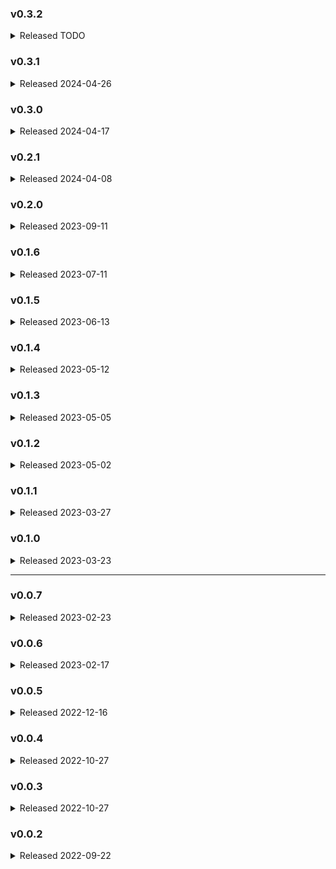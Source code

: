 ### v0.3.2
<details>

<summary>Released TODO</summary>

internal: Move `FileSource` size-checking and `FtpSource` FTP-connecting from compile to execute
internal: Allow filepaths to be passed to an optional `FileSource`, and check for file before creating empty dataframe
internal: Build an empty dataframe if an empty folder is passed to an optional `FileSource`
internal: fix some examples in README

</details>


### v0.3.1
<details>

<summary>Released 2024-04-26</summary>

* internal: allow any ordering of Transformations during graph-building in compile
* internal: only create a `/packages` dir when `earthmover deps` succeeds

</details>


### v0.3.0
<details>

<summary>Released 2024-04-17</summary>

* feature: add project composition using `packages` keyword in template file (see README)
* feature: add installation extras for optional libraries, and improve error logging to notify which is missing
* feature: `GroupByWithRankOperation` cumulatively sums record counts by group-by columns
* feature: setting `log_level: DEBUG` in template configs or setting `debug: True` for a node displays the head of the node mid-run 
* feature: add `optional_fields` key to all Sources to add optional empty columns when missing from schema
* feature: add optional `ignore_errors` and `exact_match` boolean flags to `DateFormatOperation`
* internal: force-cast a dataframe to string-type before writing as a Destination
* internal: remove attempted directory-hashing when a source is a directory (i.e., Parquet)
* internal: refactor project to standardize import paths for Node and Operation
* internal: add `Node.full_name` attribute and `Node.set_upstream_source()` method
* internal: unify graph-building into compilation
* internal: refactor compilation and execution code for cleanliness
* internal: unify `Node.compile()` into initialization to ease Node development
* internal: Remove unused `group_by_with_count` and `group_by_with_agg` operations

</details>


### v0.2.1
<details>
<summary>Released 2024-04-08</summary>

* feature: [adding fromjson() function to Jinja](https://github.com/edanalytics/earthmover/pull/75)
* feature: [fix docs typos](https://github.com/edanalytics/earthmover/pull/68)
* feature: [`SortRowsOperation` sorts the dataset by `columns`](https://github.com/edanalytics/earthmover/pull/56)

</details>

### v0.2.0
<details>
<summary>Released 2023-09-11</summary>

* breaking change: remove `source` as Operation config and move to Transformation; this simplifies templates and reduces memory usage
* breaking change: `version: 2` required in Earthmover YAML files 
* feature: `SnakeCaseColumnsOperation` converts all columns to snake_case
* feature: `show_progress` can be turned on globally in `config` or locally in any Source, Transformation, or Destination to display a progress bar
* feature: `repartition` can be turned on in any applicable `Node` to alter Dask partition-sizes post-execute
* feature: improve performance when writing Destination files
* feature: improved Earthmover YAML-parsing and config-retrieval
* internal: rename `YamlEnvironmentJinjaLoader` to `JinjaEnvironmentYamlLoader` for better transparency of use
* internal: simplify Earthmover.build_graph()
* internal: unify Jinja rendering into a single util function, instead of redeclaring across project
* internal: unify `Node.verify()` into `Node.execute()` for improved code legibility
* internal: improve attribute declarations across project
* internal: improve type-hinting and doc-strings across project
* bugfix: refactor SqlSource to be compatible with SQLAlchemy 2.x

</details>

### v0.1.6
<details>
<summary>Released 2023-07-11</summary>

* bugfix: [fixing a bug to create the results_file directory if needed](https://github.com/edanalytics/earthmover/pull/40)
* bugfix: [process a copy of each nodes data at each step, to avoid modifying original node data which downstreams nodes may rely on](https://github.com/edanalytics/earthmover/pull/41)

</details>

### v0.1.5
<details>
<summary>Released 2023-06-13</summary>

* bugfix: [fixing a bug to skip hashing missing optional source files](https://github.com/edanalytics/earthmover/pull/34)
* feature: [adding a tmp_dir config so we can tell Dask where to store data it spills to disk](https://github.com/edanalytics/earthmover/pull/37)
* feature: [adding a `--results-file` option to produce structured run metadata](https://github.com/edanalytics/earthmover/pull/35)
* feature: [adding a skip exit code](https://github.com/edanalytics/earthmover/pull/36)

</details>

### v0.1.4
<details>
<summary>Released 2023-05-12</summary>

* bugfix: `config.state`_file was being ignored when specified
* bugfix: further issues with multi-line `config.macros` - the resolution here (hopefully the last one!) is to pre-load macros (so they can be injected into run-time Jinja contexts) and then just allow the Jinja to render and macro definitions down to nothing in the config YAML... you do have to be careful with Jinja linebreak suppression, i.e.
    ```yaml
    config:
    macros: > # this is a macro!
        {%- macro test() -%}
        testing!
        {%- endmacro -%}
    sources:
    ...
    ```
    could render down to
    ```yaml
    config:
    macros: > # this is a macro!sources:
    ...
    ```
    which will fail with an error about no sources defined.

* bugfix: charset issues when reading / writing non-UTF8 files - this should be resolved by enforcing every file read/write to specify UTF8 encoding

</details>

### v0.1.3
<details>
<summary>Released 2023-05-05</summary>

* feature: implement ability to call ` {{ md5(column) }}` in Jinja throughout eathmover, with a framework for other Python functions to be added in the future
* bugfix: fix multi-line macros issue

</details>

### v0.1.2
<details>
<summary>Released 2023-05-02</summary>

* bugfix: fix continued issues with environment variable expansion under Windows by changing from `os.path.expandvars()` to native Python `String.Template` implementation
* bugfix: change how earthmover loads `config.macros` from YAML to prevent issues with multi-line macros definitions

</details>

### v0.1.1
<details>
<summary>Released 2023-03-27</summary>

* bugfix: a single quote in the config YAML could prevent environment variable expansion from working since `os.path.expandvars()` [does not expand variables within single quotes](https://hg.python.org/cpython/file/v2.7.3/Lib/ntpath.py#l330) in Python under Windows

</details>

### v0.1.0
<details>
<summary>Released 2023-03-23</summary>

* feature: added parse-time Jinja templating to YAML configuration

> :warning: **Potentially breaking change:** if your config YAML contains `add_columns` or `modify_columns` operations *with Jinja expressions*, these will now be parsed at YAML load time. To preserve the Jinja for runtime parsing, wrap the expressions with `{%raw%}...{%endraw%}`. See [YAML parsing](./README.md#yaml-parsing) for further information.

* feature: removed dependency on matplotlib, which is only required if your YAML specified `config.show_graph: True`... now if you try to `show_graph` without matplotlib installed, you'll get an error prompting you to install matplotlib

</details>

<hr />

### v0.0.7
<details>
<summary>Released 2023-02-23</summary>

* feature: added `str_min()` and `str_max()` functions for `group by` operation
</details>

### v0.0.6
<details>
<summary>Released 2023-02-17</summary>

* feature: pass `__row_data__` dict into Jinja templates for easier dynamic column referencing
* bugfix: parameter / env var interpolation into YAML keys, not just values
* refactor error handling key assertion methods
* refactor YAML loader line number context handling
</details>

### v0.0.5
<details>
<summary>Released 2022-12-16</summary>

* trim nodes not connected to a destination from DAG
* ensure all source datatypes return a Dask dataframe
* update [optional source functionality](#optional-sources) to require `columns` list, and pass an empty dataframe through the DAG
</details>

### v0.0.4
<details>
<summary>Released 2022-10-27</summary>

* support running in Google Colab
</details>

### v0.0.3
<details>
<summary>Released 2022-10-27</summary>

* support for Python 3.7
</details>

### v0.0.2
<details>
<summary>Released 2022-09-22</summary>

* initial release
</details>